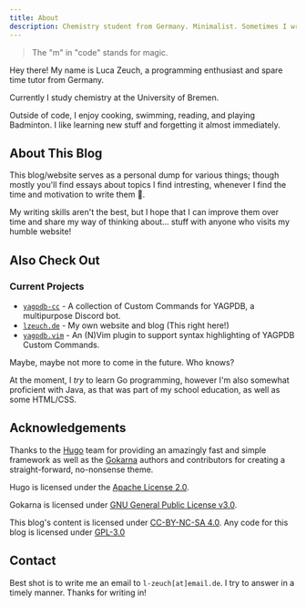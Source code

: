 ```yaml
---
title: About
description: Chemistry student from Germany. Minimalist. Sometimes I write code, and sometimes, it works, too!
---
```


> The "m" in "code" stands for magic.

Hey there! My name is Luca Zeuch, a programming enthusiast and spare time tutor from Germany.

Currently I study chemistry at the University of Bremen.

Outside of code, I enjoy cooking, swimming, reading, and playing Badminton. I like learning new stuff and forgetting it
almost immediately.

## About This Blog

This blog/website serves as a personal dump for various things; though mostly you'll find essays about topics I find
intresting, whenever I find the time and motivation to write them 👀.

My writing skills aren't the best, but I hope that I can improve them over time and share my way of thinking about...
stuff with anyone who visits my humble website!

## Also Check Out

### Current Projects

* [`yagpdb-cc`](https://github.com/yagpdb-cc/yagpdb-cc/) - A collection of Custom Commands for YAGPDB, a multipurpose Discord bot.
* [`lzeuch.de`](https://github.com/l-zeuch/lzeuch.de) - My own website and blog  (This right here!)
* [`yagpdb.vim`](https://github.com/l-zeuch/yagpdb.vim) - An (N)Vim plugin to support syntax highlighting of YAGPDB Custom Commands.

Maybe, maybe not more to come in the future. Who knows?

At the moment, I *try* to learn Go programming, however I'm also somewhat proficient with Java, as that was part of my
school education, as well as some HTML/CSS.

## Acknowledgements

Thanks to the [Hugo](https://gohugo.io/) team for providing an amazingly fast and simple framework as well as the 
[Gokarna](https://github.com/526avijitgupta/gokarna) authors and contributors for creating a straight-forward, no-nonsense theme.

Hugo is licensed under the [Apache License 2.0](https://github.com/gohugoio/hugo/blob/master/LICENSE).

Gokarna is licensed under [GNU General Public License v3.0](https://github.com/526avijitgupta/gokarna/blob/main/LICENSE).

This blog's content is licensed under [CC-BY-NC-SA 4.0](). Any code for this blog is licensed under [GPL-3.0]()

## Contact

Best shot is to write me an email to `l-zeuch[at]email.de`. I try to answer in a timely manner. Thanks for writing in!
